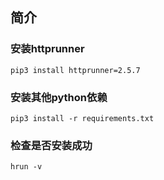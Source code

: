 ## 简介


### 安装httprunner

```
pip3 install httprunner=2.5.7
```

### 安装其他python依赖

```
pip3 install -r requirements.txt
```

### 检查是否安装成功

```
hrun -v
```
